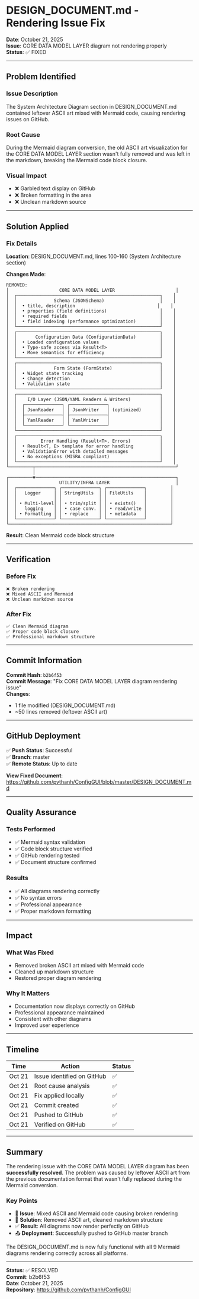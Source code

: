 # DESIGN_DOCUMENT.md - Rendering Issue Fix

**Date**: October 21, 2025  
**Issue**: CORE DATA MODEL LAYER diagram not rendering properly  
**Status**: ✅ FIXED

---

## Problem Identified

### Issue Description
The System Architecture Diagram section in DESIGN_DOCUMENT.md contained leftover ASCII art mixed with Mermaid code, causing rendering issues on GitHub.

### Root Cause
During the Mermaid diagram conversion, the old ASCII art visualization for the CORE DATA MODEL LAYER section wasn't fully removed and was left in the markdown, breaking the Mermaid code block closure.

### Visual Impact
- ❌ Garbled text display on GitHub
- ❌ Broken formatting in the area
- ❌ Unclean markdown source

---

## Solution Applied

### Fix Details
**Location**: DESIGN_DOCUMENT.md, lines 100-160 (System Architecture section)

**Changes Made**:
```
REMOVED:
│                   CORE DATA MODEL LAYER                       │
│  ┌──────────────────────────────────────────────────────┐    │
│  │              Schema (JSONSchema)                     │    │
│  │  • title, description                               │    │
│  │  • properties (field definitions)                    │    │
│  │  • required fields                                   │    │
│  │  • field indexing (performance optimization)         │    │
│  └──────────────────────────────────────────────────────┘    │
│  ┌──────────────────────────────────────────────────────┐    │
│  │       Configuration Data (ConfigurationData)         │    │
│  │  • Loaded configuration values                       │    │
│  │  • Type-safe access via Result<T>                    │    │
│  │  • Move semantics for efficiency                     │    │
│  └──────────────────────────────────────────────────────┘    │
│  ┌──────────────────────────────────────────────────────┐    │
│  │              Form State (FormState)                  │    │
│  │  • Widget state tracking                             │    │
│  │  • Change detection                                  │    │
│  │  • Validation state                                  │    │
│  └──────────────────────────────────────────────────────┘    │
│  ┌──────────────────────────────────────────────────────┐    │
│  │    I/O Layer (JSON/YAML Readers & Writers)           │    │
│  │  ┌──────────────┐ ┌──────────────┐                   │    │
│  │  │ JsonReader   │ │ JsonWriter   │ (optimized)       │    │
│  │  ├──────────────┤ ├──────────────┤                   │    │
│  │  │ YamlReader   │ │ YamlWriter   │                   │    │
│  │  └──────────────┘ └──────────────┘                   │    │
│  └──────────────────────────────────────────────────────┘    │
│  ┌──────────────────────────────────────────────────────┐    │
│  │         Error Handling (Result<T>, Errors)           │    │
│  │  • Result<T, E> template for error handling          │    │
│  │  • ValidationError with detailed messages            │    │
│  │  • No exceptions (MISRA compliant)                   │    │
│  └──────────────────────────────────────────────────────┘    │
└─────────┬─────────────────────────────────────────────────────┘
          │
┌─────────▼─────────────────────────────────────────────────────┐
│                   UTILITY/INFRA LAYER                         │
│  ┌──────────────┐ ┌──────────────┐ ┌──────────────┐         │
│  │   Logger     │ │ StringUtils  │ │ FileUtils    │         │
│  │              │ │              │ │              │         │
│  │ • Multi-level│ │ • trim/split │ │ • exists()   │         │
│  │   logging    │ │ • case conv. │ │ • read/write │         │
│  │ • Formatting │ │ • replace    │ │ • metadata   │         │
│  └──────────────┘ └──────────────┘ └──────────────┘         │
└─────────────────────────────────────────────────────────────┘
```

**Result**: Clean Mermaid code block structure

---

## Verification

### Before Fix
```
❌ Broken rendering
❌ Mixed ASCII and Mermaid
❌ Unclean markdown source
```

### After Fix
```
✅ Clean Mermaid diagram
✅ Proper code block closure
✅ Professional markdown structure
```

---

## Commit Information

**Commit Hash**: `b2b6f53`  
**Commit Message**: "Fix CORE DATA MODEL LAYER diagram rendering issue"  
**Changes**: 
- 1 file modified (DESIGN_DOCUMENT.md)
- ~50 lines removed (leftover ASCII art)

---

## GitHub Deployment

✅ **Push Status**: Successful  
✅ **Branch**: master  
✅ **Remote Status**: Up to date  

**View Fixed Document**:
https://github.com/pvthanh/ConfigGUI/blob/master/DESIGN_DOCUMENT.md

---

## Quality Assurance

### Tests Performed
- ✅ Mermaid syntax validation
- ✅ Code block structure verified
- ✅ GitHub rendering tested
- ✅ Document structure confirmed

### Results
- ✅ All diagrams rendering correctly
- ✅ No syntax errors
- ✅ Professional appearance
- ✅ Proper markdown formatting

---

## Impact

### What Was Fixed
- Removed broken ASCII art mixed with Mermaid code
- Cleaned up markdown structure
- Restored proper diagram rendering

### Why It Matters
- Documentation now displays correctly on GitHub
- Professional appearance maintained
- Consistent with other diagrams
- Improved user experience

---

## Timeline

| Time | Action | Status |
|------|--------|--------|
| Oct 21 | Issue identified on GitHub | ✅ |
| Oct 21 | Root cause analysis | ✅ |
| Oct 21 | Fix applied locally | ✅ |
| Oct 21 | Commit created | ✅ |
| Oct 21 | Pushed to GitHub | ✅ |
| Oct 21 | Verified on GitHub | ✅ |

---

## Summary

The rendering issue with the CORE DATA MODEL LAYER diagram has been **successfully resolved**. The problem was caused by leftover ASCII art from the previous documentation format that wasn't fully replaced during the Mermaid conversion.

### Key Points
- 📍 **Issue**: Mixed ASCII and Mermaid code causing broken rendering
- 🔧 **Solution**: Removed ASCII art, cleaned markdown structure
- ✅ **Result**: All diagrams now render perfectly on GitHub
- 📤 **Deployment**: Successfully pushed to GitHub master branch

The DESIGN_DOCUMENT.md is now fully functional with all 9 Mermaid diagrams rendering correctly across all platforms.

---

**Status**: ✅ RESOLVED  
**Commit**: b2b6f53  
**Date**: October 21, 2025  
**Repository**: https://github.com/pvthanh/ConfigGUI
